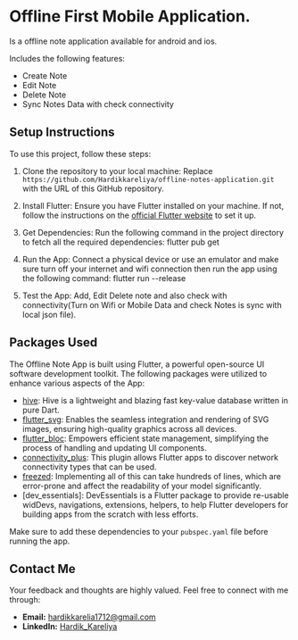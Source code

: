 # Offline First Mobile Application.
Is a offline note application available for android and ios.

Includes the following features:
- Create Note
- Edit Note
- Delete Note
- Sync Notes Data with check connectivity

## Setup Instructions
To use this project, follow these steps:

1. Clone the repository to your local machine:
   Replace `https://github.com/Hardikkareliya/offline-notes-application.git` with the URL of this GitHub repository.

2. Install Flutter:
   Ensure you have Flutter installed on your machine. If not, follow the instructions on the [official Flutter website](https://flutter.dev/docs/get-started/install) to set it up.

4. Get Dependencies:
   Run the following command in the project directory to fetch all the required dependencies: flutter pub get
 
5. Run the App:
   Connect a physical device or use an emulator and make sure turn off your internet and wifi connection then run the app using the following command: flutter run --release

7. Test the App:
   Add, Edit Delete note and also check with connectivity(Turn on Wifi or Mobile Data and check Notes is sync with local json file).


## Packages Used
The Offline Note App is built using Flutter, a powerful open-source UI software development toolkit. The following packages were utilized to enhance various aspects of the App:

- [hive](https://pub.dev/packages/hive): Hive is a lightweight and blazing fast key-value database written in pure Dart.
- [flutter_svg](https://pub.dev/packages/flutter_svg): Enables the seamless integration and rendering of SVG images, ensuring high-quality graphics across all devices.
- [flutter_bloc](https://pub.dev/packages/flutter_bloc): Empowers efficient state management, simplifying the process of handling and updating UI components.
- [connectivity_plus](https://pub.dev/packages/connectivity_plus): This plugin allows Flutter apps to discover network connectivity types that can be used.
- [freezed](https://pub.dev/packages/freezed): Implementing all of this can take hundreds of lines, which are error-prone and affect the readability of your model significantly.
- [dev_essentials]: DevEssentials is a Flutter package to provide re-usable widDevs, navigations, extensions, helpers, to help Flutter developers for building apps from the scratch with less efforts.


Make sure to add these dependencies to your `pubspec.yaml` file before running the app.

## Contact Me

Your feedback and thoughts are highly valued. Feel free to connect with me through:

- **Email:** hardikkarelia1712@gmail.com
- **LinkedIn:** [Hardik_Kareliya](https://www.linkedin.com/in/hardik-kareliya/)

